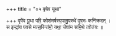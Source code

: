 +++
title = "०५ वृषेव यूथा"

+++
वृषे॑व यू॒था परि॒ कोश॑मर्षस्य॒पामु॒पस्थे॑ वृष॒भः कनि॑क्रदत् ।  
स इन्द्रा॑य पवसे मत्स॒रिन्त॑मो॒ यथा॒ जेषा॑म समि॒थे त्वोत॑यः ॥
